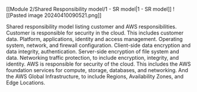 [[Module 2/Shared Responsibility model/1 - SR model|1 - SR model]]
![[Pasted image 20240410090521.png]]

Shared responsibility model listing customer and AWS responsibilities. Customer is responsible for security in the cloud. This includes customer data. Platform, applications, identity and access management. 
Operating system, network, and firewall configuration. Client-side data encryption and data integrity, authentication. Server-side encryption of file system and data. Networking traffic protection, to include encryption, integrity, and identity. AWS is responsible for security of the cloud. This includes the AWS foundation services for compute, storage, databases, and networking. And the AWS Global Infrastructure, to 
include Regions, Availability Zones, and Edge Locations. 

